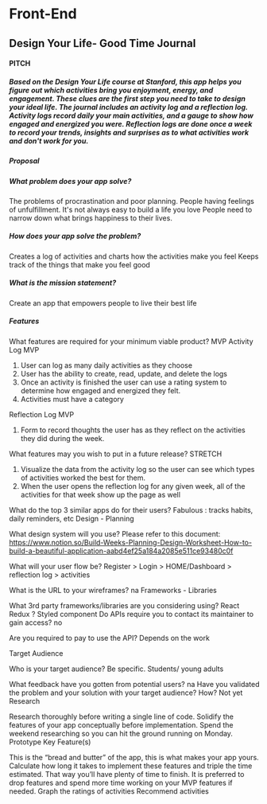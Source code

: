 # Front-End

<h2>Design Your Life- Good Time Journal</h2>
<h4>PITCH</h4>
<h5>Based on the Design Your Life course at Stanford, this app helps you figure out which activities bring you enjoyment, energy, and engagement. These clues are the first step you need to take to design your ideal life. The journal includes an activity log and a reflection log. Activity logs record daily your main activities, and a gauge to show how engaged and energized you were. Reflection logs are done once a week to record your trends, insights and surprises as to what activities work and don't work for you.<h5

<h4>Proposal</h4>

<h5>What problem does your app solve?</h5>
The problems of procrastination and poor planning.
People having feelings of unfulfillment. 
It's not always easy to build a life you love 
People need to narrow down what brings happiness to their lives.


<h5>How does your app solve the problem?</h5>


Creates a log of activities and charts how the activities make you feel 
Keeps track of the things that make you feel good

<h5>What is the mission statement?</h5>
Create an app that empowers people to live their best life


<h5>Features</h5>

What features are required for your minimum viable product?
MVP
Activity Log MVP
1. User can log as many daily activities as they choose
2. User has the ability to create, read, update, and delete the logs
3. Once an activity is finished the user can use a rating system to determine how engaged and energized they felt.
4. Activities must have a category

Reflection Log MVP
1. Form to record thoughts the user has as they reflect on the activities they did during the week.

What features may you wish to put in a future release?
STRETCH
1. Visualize the data from the activity log so the user can see which types of activities worked the best for them.
2. When the user opens the reflection log for any given week, all of the activities for that week show up the page as well


What do the top 3 similar apps do for their users?
Fabulous : tracks habits, daily reminders, etc
Design - Planning

What design system will you use?
Please refer to this document:
https://www.notion.so/Build-Weeks-Planning-Design-Worksheet-How-to-build-a-beautiful-application-aabd4ef25a184a2085e511ce93480c0f


What will your user flow be?
Register > Login > HOME/Dashboard > reflection log > activities


What is the URL to your wireframes?
 na
Frameworks - Libraries

What 3rd party frameworks/libraries are you considering using?
React 
Redux ? 
Styled component
Do APIs require you to contact its maintainer to gain access?
no


Are you required to pay to use the API?
Depends on the work


Target Audience

Who is your target audience? Be specific.
Students/ young adults


What feedback have you gotten from potential users?
na
Have you validated the problem and your solution with your target audience? How?
Not yet
Research

Research thoroughly before writing a single line of code. Solidify the features of your app conceptually before implementation. Spend the weekend researching so you can hit the ground running on Monday.
Prototype Key Feature(s)

This is the “bread and butter” of the app, this is what makes your app yours. Calculate how long it takes to implement these features and triple the time estimated. That way you’ll have plenty of time to finish. It is preferred to drop features and spend more time working on your MVP features if needed.
Graph the ratings of activities
Recommend activities


